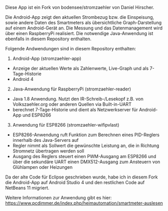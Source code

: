 Diese App ist ein Fork von bodensee/stromzaehler von Daniel Hirscher.

Die Android-App zeigt den aktuellen Strombezug bzw. die Einspeisung, sowie andere Daten des Smartmeters als übersichtliche Graph-Darstellung auf einem Android-Gerät an. Die Messung und das Datenmanagement wird über einen RaspberryPi realisiert. Die notwendige Java-Anwendung ist ebenfalls in diesem Repository enthalten.

Folgende Andwendungen sind in diesem Repository enthalten:
1. Android-App (stromzaehler-app)
  - Anzeige der aktuellen Werte als Zahlenwerte, Live-Graph und als 7-Tage-Historie
  - Android 4
2. Java-Anwendung für RaspberryPi (stromzaehler-reader)
  - Java 1.8 Anwendung. Nutzt den IR-Schreib-/Lesekopf z.B. von Volkszaehler.org oder anderen Quellen via Built-in-UART
  - berechnet 7-Tage-Historie und dient als Netzwerkserver für Android-App und ESP8266
3. Anwendung für ESP8266 (stromzaehler-wifipvlast)
  - ESP8266-Anwendung ruft Funktion zum Berechnen eines PID-Reglers innerhalb des Java-Servers auf
  - Regler nimmt als Sollwert die gewünschte Leistung an, die in Richtung Stromnetz übertragen werden soll
  - Ausgang des Reglers steuert einen PWM-Ausgang am ESP8266 und über die sekundäre UART einen DMX512-Ausgang zum Ansteuern von Glühlampen oder Heizungen

Da der alte Code für Eclipse geschrieben wurde, habe ich in diesem Fork die Android-App auf Android Studio 4 und den restlichen Code auf NetBeans 11 migriert.

Weitere Informationen zur Anwendung gibt es hier: https://www.pcdimmer.de/index.php/heimautomation/smartmeter-auslesen

